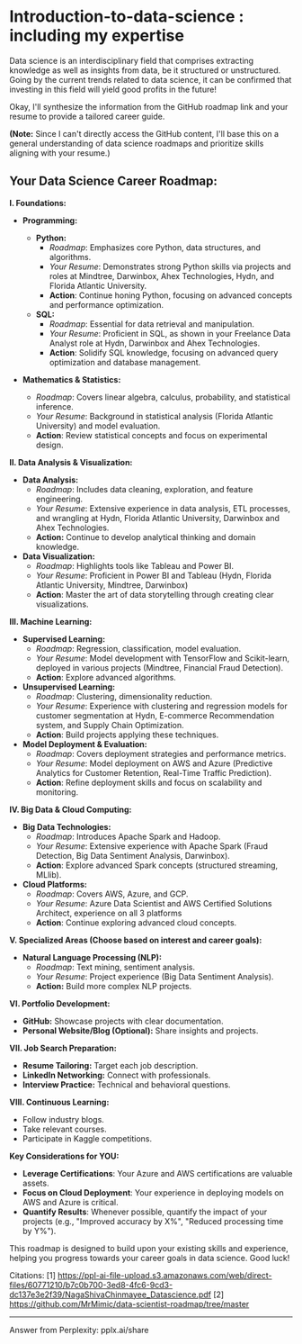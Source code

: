 # Introduction-to-data-science : including my expertise


Data science is an interdisciplinary field that comprises extracting knowledge as well as insights from data, be it structured or unstructured. Going by the current trends related to data science, it can be confirmed that investing in this field will yield good profits in the future!

Okay, I'll synthesize the information from the GitHub roadmap link and your resume to provide a tailored career guide.

**(Note:** Since I can't directly access the GitHub content, I'll base this on a general understanding of data science roadmaps and prioritize skills aligning with your resume.)

## **Your Data Science Career Roadmap:**

**I. Foundations:**

*   **Programming:**
    *   **Python:**
        *   *Roadmap*: Emphasizes core Python, data structures, and algorithms.
        *   *Your Resume*: Demonstrates strong Python skills via projects and roles at Mindtree, Darwinbox, Ahex Technologies, Hydn, and Florida Atlantic University.
        *   **Action**: Continue honing Python, focusing on advanced concepts and performance optimization.
    *   **SQL:**
        *   *Roadmap*: Essential for data retrieval and manipulation.
        *   *Your Resume*: Proficient in SQL, as shown in your Freelance Data Analyst role at Hydn, Darwinbox and Ahex Technologies.
        *   **Action**: Solidify SQL knowledge, focusing on advanced query optimization and database management.

*   **Mathematics & Statistics:**
    *   *Roadmap*: Covers linear algebra, calculus, probability, and statistical inference.
    *   *Your Resume*: Background in statistical analysis (Florida Atlantic University) and model evaluation.
    *   **Action**: Review statistical concepts and focus on experimental design.

**II. Data Analysis & Visualization:**

*   **Data Analysis:**
    *   *Roadmap*: Includes data cleaning, exploration, and feature engineering.
    *   *Your Resume*: Extensive experience in data analysis, ETL processes, and wrangling at Hydn, Florida Atlantic University, Darwinbox and Ahex Technologies.
    *   **Action:** Continue to develop analytical thinking and domain knowledge.
*   **Data Visualization:**
    *   *Roadmap*: Highlights tools like Tableau and Power BI.
    *   *Your Resume*: Proficient in Power BI and Tableau (Hydn, Florida Atlantic University, Mindtree, Darwinbox)
    *   **Action**: Master the art of data storytelling through creating clear visualizations.

**III. Machine Learning:**

*   **Supervised Learning:**
    *   *Roadmap*: Regression, classification, model evaluation.
    *   *Your Resume*: Model development with TensorFlow and Scikit-learn, deployed in various projects (Mindtree, Financial Fraud Detection).
    *   **Action**: Explore advanced algorithms.
*   **Unsupervised Learning:**
    *   *Roadmap*: Clustering, dimensionality reduction.
    *   *Your Resume*: Experience with clustering and regression models for customer segmentation at Hydn, E-commerce Recommendation system, and Supply Chain Optimization.
    *   **Action**: Build projects applying these techniques.
*   **Model Deployment & Evaluation:**
    *   *Roadmap*: Covers deployment strategies and performance metrics.
    *   *Your Resume*: Model deployment on AWS and Azure (Predictive Analytics for Customer Retention, Real-Time Traffic Prediction).
    *   **Action**: Refine deployment skills and focus on scalability and monitoring.

**IV. Big Data & Cloud Computing:**

*   **Big Data Technologies:**
    *   *Roadmap*: Introduces Apache Spark and Hadoop.
    *   *Your Resume*: Extensive experience with Apache Spark (Fraud Detection, Big Data Sentiment Analysis, Darwinbox).
    *   **Action**: Explore advanced Spark concepts (structured streaming, MLlib).
*   **Cloud Platforms:**
    *   *Roadmap*: Covers AWS, Azure, and GCP.
    *   *Your Resume*: Azure Data Scientist and AWS Certified Solutions Architect, experience on all 3 platforms
    *   **Action**: Continue exploring advanced cloud concepts.

**V. Specialized Areas (Choose based on interest and career goals):**

*   **Natural Language Processing (NLP):**
    *   *Roadmap*: Text mining, sentiment analysis.
    *   *Your Resume*: Project experience (Big Data Sentiment Analysis).
    *   **Action:** Build more complex NLP projects.

**VI. Portfolio Development:**

*   **GitHub:** Showcase projects with clear documentation.
*   **Personal Website/Blog (Optional):** Share insights and projects.

**VII. Job Search Preparation:**

*   **Resume Tailoring:** Target each job description.
*   **LinkedIn Networking:** Connect with professionals.
*   **Interview Practice:** Technical and behavioral questions.

**VIII. Continuous Learning:**

*   Follow industry blogs.
*   Take relevant courses.
*   Participate in Kaggle competitions.

**Key Considerations for YOU:**

*   **Leverage Certifications**: Your Azure and AWS certifications are valuable assets.
*   **Focus on Cloud Deployment**: Your experience in deploying models on AWS and Azure is critical.
*   **Quantify Results**: Whenever possible, quantify the impact of your projects (e.g., "Improved accuracy by X%", "Reduced processing time by Y%").

This roadmap is designed to build upon your existing skills and experience, helping you progress towards your career goals in data science. Good luck!

Citations:
[1] https://ppl-ai-file-upload.s3.amazonaws.com/web/direct-files/60771210/b7c0b700-3ed8-4fc6-9cd3-dc137e3e2f39/NagaShivaChinmayee_Datascience.pdf
[2] https://github.com/MrMimic/data-scientist-roadmap/tree/master

---
Answer from Perplexity: pplx.ai/share
